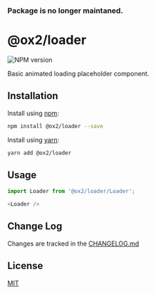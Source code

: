 ### Package is no longer maintaned.

# @ox2/loader
![NPM version](https://img.shields.io/badge/npm-private-orange.svg?style=flat)
<!-- ![NPM version](https://img.shields.io/npm/v/@ox2/loader.svg?style=flat) -->

Basic animated loading placeholder component.

## Installation
Install using [npm](http://npmjs.com):
```sh
npm install @ox2/loader --save
```
Install using [yarn](http://yarnpkg.com):
```sh
yarn add @ox2/loader
```

## Usage
```js
import Loader from '@ox2/loader/Loader';

<Loader />

```

## Change Log
Changes are tracked in the [CHANGELOG.md](https://github.com/ox2/loader/blob/master/CHANGELOG.md)

## License
[MIT](https://github.com/ox2/loader/blob/master/LICENSE)

